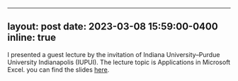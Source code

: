 ---
layout: post
date: 2023-03-08 15:59:00-0400
inline: true
-

I presented a guest lecture by the invitation of Indiana University–Purdue University Indianapolis (IUPUI). The lecture topic is Applications in Microsoft Excel. you can find the slides [here](/assets/pdf/IUPUI-presentation.pdf).

